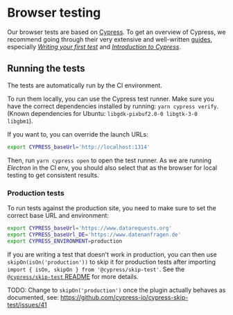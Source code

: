 # Browser testing

Our browser tests are based on [Cypress](https://www.cypress.io/). To get an overview of Cypress, we recommend going through their very extensive and well-written [guides](https://docs.cypress.io/guides/overview/why-cypress.html), especially *[Writing your first test](https://docs.cypress.io/guides/getting-started/writing-your-first-test.html#Add-a-test-file)* and *[Introduction to Cypress](https://docs.cypress.io/guides/core-concepts/introduction-to-cypress.html#Cypress-Can-Be-Simple-Sometimes)*.

## Running the tests

The tests are automatically run by the CI environment.

To run them locally, you can use the Cypress test runner. Make sure you have the correct dependencies installed by running: `yarn cypress verify`.
(Known dependencies for Ubuntu: `libgdk-pixbuf2.0-0 libgtk-3-0 libgbm1`).

If you want to, you can override the launch URLs:  
```sh
export CYPRESS_baseUrl='http://localhost:1314'
```

Then, run `yarn cypress open` to open the test runner. As we are running *Electron* in the CI env, you should also select that as the browser for local testing to get consistent results.

### Production tests

To run tests against the production site, you need to make sure to set the correct base URL and environment:

```sh
export CYPRESS_baseUrl='https://www.datarequests.org'
export CYPRESS_baseUrl_DE='https://www.datenanfragen.de'
export CYPRESS_ENVIRONMENT=production
```

If you are writing a test that doesn't work in production, you can then use `skipOn(isOn('production'))` to skip it for production tests after importing `import { isOn, skipOn } from '@cypress/skip-test'`. See the [`@cypress/skip-test` README](https://github.com/cypress-io/cypress-skip-test) for more details.

TODO: Change to `skipOn('production')` once the plugin actually behaves as documented, see: https://github.com/cypress-io/cypress-skip-test/issues/41
